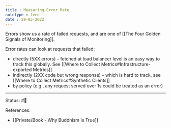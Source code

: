 ```yaml
---
title : Measuring Error Rate
notetype : feed
date : 29-05-2022
---
```


Errors show us a rate of failed requests, and are one of [[The Four Golden Signals of Monitoring]].  

Error rates can look at requests that failed:
- directly (5XX errors) – fetched at load balancer level is an easy way to track this globally. See [[Where to Collect Metrics#Infrastructure-exported Metrics]]
- indirectly (2XX code but wrong response) – which is hard to track, see [[Where to Collect Metrics#Synthetic Clients]]
- by policy (e.g., any request served over 1s could be treated as an error)

 

-----

Status: #🌱 

References:
- [[Private/Book - Why Buddhism Is True]]
